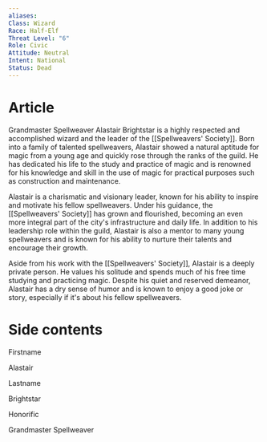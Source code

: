 ```yaml
---
aliases: 
Class: Wizard
Race: Half-Elf
Threat Level: "6"
Role: Civic
Attitude: Neutral
Intent: National
Status: Dead
---
```


# Article
Grandmaster Spellweaver Alastair Brightstar is a highly respected and accomplished wizard and the leader of the [[Spellweavers' Society]]. Born into a family of talented spellweavers, Alastair showed a natural aptitude for magic from a young age and quickly rose through the ranks of the guild. He has dedicated his life to the study and practice of magic and is renowned for his knowledge and skill in the use of magic for practical purposes such as construction and maintenance.

Alastair is a charismatic and visionary leader, known for his ability to inspire and motivate his fellow spellweavers. Under his guidance, the [[Spellweavers' Society]] has grown and flourished, becoming an even more integral part of the city's infrastructure and daily life. In addition to his leadership role within the guild, Alastair is also a mentor to many young spellweavers and is known for his ability to nurture their talents and encourage their growth.

Aside from his work with the [[Spellweavers' Society]], Alastair is a deeply private person. He values his solitude and spends much of his free time studying and practicing magic. Despite his quiet and reserved demeanor, Alastair has a dry sense of humor and is known to enjoy a good joke or story, especially if it's about his fellow spellweavers.


# Side contents
Firstname

Alastair

Lastname

Brightstar

Honorific

Grandmaster Spellweaver
